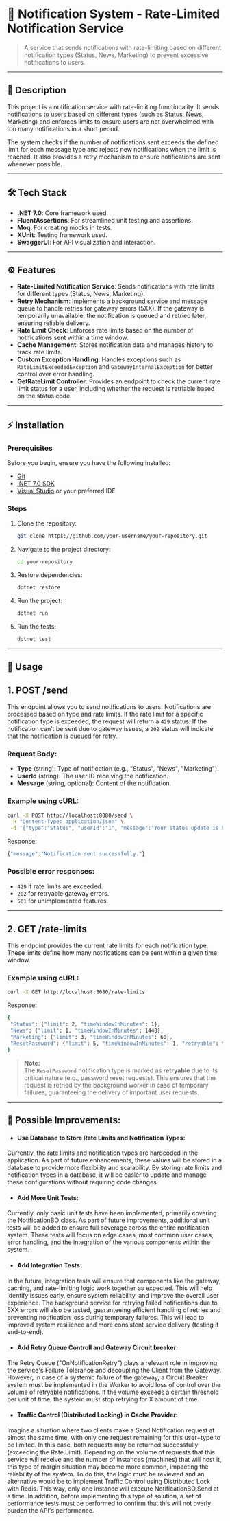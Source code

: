# 🚨 **Notification System - Rate-Limited Notification Service**

> A service that sends notifications with rate-limiting based on different notification types (Status, News, Marketing) to prevent excessive notifications to users.

---

## 📝 **Description**

This project is a notification service with rate-limiting functionality. It sends notifications to users based on different types (such as Status, News, Marketing) and enforces limits to ensure users are not overwhelmed with too many notifications in a short period.

The system checks if the number of notifications sent exceeds the defined limit for each message type and rejects new notifications when the limit is reached. It also provides a retry mechanism to ensure notifications are sent whenever possible.

---

## 🛠️ **Tech Stack**

- **.NET 7.0**: Core framework used.
- **FluentAssertions**: For streamlined unit testing and assertions.
- **Moq**: For creating mocks in tests.
- **XUnit**: Testing framework used.
- **SwaggerUI**: For API visualization and interaction.

---

## ⚙️ **Features**

- **Rate-Limited Notification Service**: Sends notifications with rate limits for different types (Status, News, Marketing).
- **Retry Mechanism**: Implements a background service and message queue to handle retries for gateway errors (5XX). If the gateway is temporarily unavailable, the notification is queued and retried later, ensuring reliable delivery.
- **Rate Limit Check**: Enforces rate limits based on the number of notifications sent within a time window.
- **Cache Management**: Stores notification data and manages history to track rate limits.
- **Custom Exception Handling**: Handles exceptions such as `RateLimitExceededException` and `GatewayInternalException` for better control over error handling.
- **GetRateLimit Controller**: Provides an endpoint to check the current rate limit status for a user, including whether the request is retriable based on the status code.

---

## ⚡ **Installation**

### Prerequisites

Before you begin, ensure you have the following installed:

- [Git](https://git-scm.com/)
- [.NET 7.0 SDK](https://dotnet.microsoft.com/download/dotnet/7.0)
- [Visual Studio](https://visualstudio.microsoft.com/) or your preferred IDE

### Steps

1. Clone the repository:

    ```bash
    git clone https://github.com/your-username/your-repository.git
    ```

2. Navigate to the project directory:

    ```bash
    cd your-repository
    ```

3. Restore dependencies:

    ```bash
    dotnet restore
    ```

4. Run the project:

    ```bash
    dotnet run
    ```

5. Run the tests:

    ```bash
    dotnet test
    ```

---

## 📖 **Usage**

## 1. POST /send

This endpoint allows you to send notifications to users. Notifications are processed based on type and rate limits. If the rate limit for a specific notification type is exceeded, the request will return a `429` status. If the notification can’t be sent due to gateway issues, a `202` status will indicate that the notification is queued for retry.

### Request Body:

- **Type** (string): Type of notification (e.g., "Status", "News", "Marketing").
- **UserId** (string): The user ID receiving the notification.
- **Message** (string, optional): Content of the notification.

### Example using cURL:

 ```sh
curl -X POST http://localhost:8080/send \
  -H "Content-Type: application/json" \
  -d '{"type":"Status", "userId":"1", "message":"Your status update is here!"}'
```
Response:
 ```sh
{"message":"Notification sent successfully."}
```

### Possible error responses:

- `429` if rate limits are exceeded.
- `202` for retryable gateway errors.
- `501` for unimplemented features.

---

## 2. GET /rate-limits

This endpoint provides the current rate limits for each notification type. These limits define how many notifications can be sent within a given time window.

### Example using cURL:

 ```sh
curl -X GET http://localhost:8080/rate-limits
```

Response:
 ```sh
{
  "Status": {"limit": 2, "timeWindowInMinutes": 1},
  "News": {"limit": 1, "timeWindowInMinutes": 1440},
  "Marketing": {"limit": 3, "timeWindowInMinutes": 60},
  "ResetPassword": {"limit": 5, "timeWindowInMinutes": 1, "retryable": true}
}
```

> **Note:**  
> The `ResetPassword` notification type is marked as **retryable** due to its critical nature (e.g., password reset requests). This ensures that the request is retried by the background worker in case of temporary failures, guaranteeing the delivery of important user requests.

---

## 🔧 **Possible Improvements:**

- #### Use Database to Store Rate Limits and Notification Types:
Currently, the rate limits and notification types are hardcoded in the application. As part of future enhancements, these values will be stored in a database to provide more flexibility and scalability. By storing rate limits and notification types in a database, it will be easier to update and manage these configurations without requiring code changes.
- #### Add More Unit Tests:
Currently, only basic unit tests have been implemented, primarily covering the NotificationBO class. As part of future improvements, additional unit tests will be added to ensure full coverage across the entire notification system. These tests will focus on edge cases, most common user cases, error handling, and the integration of the various components within the system.
- #### Add Integration Tests:
In the future, integration tests will ensure that components like the gateway, caching, and rate-limiting logic work together as expected. This will help identify issues early, ensure system reliability, and improve the overall user experience. The background service for retrying failed notifications due to 5XX errors will also be tested, guaranteeing efficient handling of retries and preventing notification loss during temporary failures. This will lead to improved system resilience and more consistent service delivery (testing it end-to-end).
- #### Add Retry Queue Controll and Gateway Circuit breaker:
The Retry Queue ("OnNotificationRetry") plays a relevant role in improving the service's Failure Tolerance and decoupling the Client from the Gateway. However, in case of a systemic failure of the gateway, a Circuit Breaker system must be implemented in the Worker to avoid loss of control over the volume of retryable notifications. If the volume exceeds a certain threshold per unit of time, the system must stop retrying for X amount of time.
- #### Traffic Control (Distributed Locking) in Cache Provider:
Imagine a situation where two clients make a Send Notification request at almost the same time, with only one request remaining for this user+type to be limited. In this case, both requests may be returned successfully (exceeding the Rate Limit). Depending on the volume of requests that this service will receive and the number of instances (machines) that will host it, this type of margin situation may become more common, impacting the reliability of the system.
To do this, the logic must be reviewed and an alternative would be to implement Traffic Control using Distributed Lock with Redis. This way, only one instance will execute NotificationBO.Send at a time.
In addition, before implementing this type of solution, a set of performance tests must be performed to confirm that this will not overly burden the API's performance.
